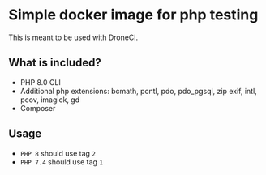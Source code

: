 # Simple docker image for php testing

This is meant to be used with DroneCI.

## What is included?
- PHP 8.0 CLI
- Additional php extensions: bcmath, pcntl, pdo, pdo_pgsql, zip exif, intl, pcov, imagick, gd
- Composer

## Usage
- `PHP 8` should use tag `2`
- `PHP 7.4` should use tag `1`
